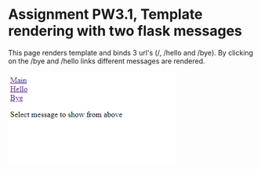 # Assignment PW3.1, Template rendering with two flask messages

This page renders template and binds 3 url's (/, /hello and /bye). By clicking on the /bye and /hello links different messages are rendered.

![alt text](screenshot.png "Screenshot")